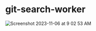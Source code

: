 # git-search-worker[](https://git.jessejesse.workers.dev)
![Screenshot 2023-11-06 at 9 02 53 AM](https://github.com/sudo-self/git-search-worker/assets/119916323/9bd88885-89fd-4f0f-8872-53355f4ce1a8)
